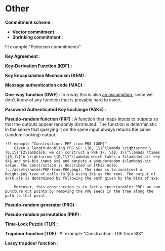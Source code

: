 # Other

**Commitment scheme**
: 
- **Vector commitment**
:  
- **Shrinking commitment**
: <!-- used when we want the pk to be small? -->

!!! example "Pedersen commitments"


**Key Agreement**
: 

**Key-Derivation Function (KDF)**
: 

**Key Encapsulation Mechanism (KEM)**
: 

**Message authentication code (MAC)**
: 

**One-way function (OWF)**
: In a way this is also [an assumption](../assumptions.md#other), since we don't know of any function that is provably hard to invert.

**Password Authenticated Key Exchange (PAKE)**
: 

**Pseudo-random function (PRF)**
: A function that maps inputs to outputs so that the outputs appear randomly distributed. The function is deterministic in the sense that querying it on the same input always returns the same (random-looking) output.

    !!! example "Construction: PRF from PRG [GGM]"
        Given a length-doubling PRG $G: \{0, 1\}^\lambda \rightarrow \{0,1\}^{2\lambda}$, we can construct a PRF $F: \{0, 1\}^\lambda \times \{0,1\}^n \rightarrow \{0,1\}^\lambda$ which takes a $\lambda$-bit key $k$ and $n$-bit input $x$ and outputs a pseudorandom $\lambda$-bit value. The construction is described in [this note](../assets/notes/PRF-from-PRG.png). The idea is to construct a height-$n$ tree of calls to $G$ using $k$ as the root. The output of $F(k,x)$ is determined by following the path given by the bits of $x$.

        Moreover, this construction is in fact a *puncturable* PRF: we can puncture out points by removing the PRG seeds in the tree along the path to that point.

**Pseudo-random generator (PRG)**
: 

**Pseudo-random permutation (PRP)**
: 

**Time-Lock Puzzle (TLP)**
: 

**Trapdoor function (TDF)**
: 
!!! example "Construction: TDF from SIS"

**Lossy trapdoor function**
: 
